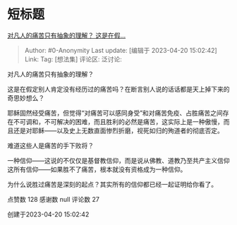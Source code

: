 # 短标题
[对凡人的痛苦只有抽象的理解？ 这是在假…](https://www.zhihu.com/pin/1632398633319608320)

> Author: #0-Anonymity
> Last update: [编辑于 2023-04-20 15:02:42]
> Link:
> Tag: [想法集]
> 评论区:
> 泛讨论:

对凡人的痛苦只有抽象的理解？

这是在假定别人肯定没有经历过的痛苦吗？在断言别人说的话话都是天上掉下来的奇思妙想么？

耶稣固然经受痛苦，但觉得“对痛苦可以感同身受”和对痛苦免疫、占胜痛苦之间存在不可调和，不可解决的困难，而且胜利的必然是痛苦，这实际上是一种傲慢，而且还是对耶稣——以及史上无数直面惨烈折磨，视死如归的殉道者的彻底否定。

难道这些人是痛苦的手下败将？

一种信仰——这说的不仅仅是基督教信仰，而是说从佛教、道教乃至共产主义信仰这所有信仰——如果胜不了痛苦，根本就没有资格成为一种信仰。

为什么说胜过痛苦是深刻的起点？其实所有的信仰都已经一起证明给你看了。

点赞数 128
感谢数 null
评论数 27

创建于2023-04-20 15:02:42